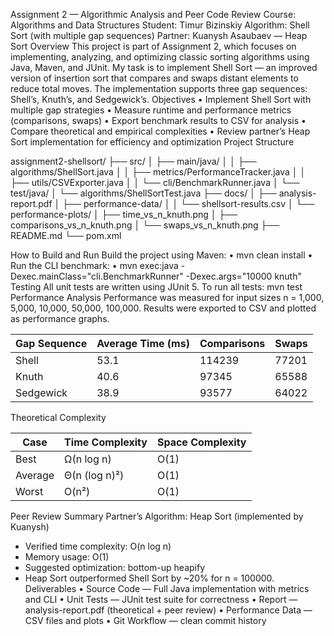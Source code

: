 Assignment 2 — Algorithmic Analysis and Peer Code Review
Course: Algorithms and Data Structures
Student: Timur Bizinskiy
Algorithm: Shell Sort (with multiple gap sequences)
Partner: Kuanysh Asaubaev — Heap Sort
Overview
This project is part of Assignment 2, which focuses on implementing, analyzing, and optimizing classic sorting algorithms using Java, Maven, and JUnit. My task is to implement Shell Sort — an improved version of insertion sort that compares and swaps distant elements to reduce total moves. The implementation supports three gap sequences: Shell’s, Knuth’s, and Sedgewick’s.
Objectives
• Implement Shell Sort with multiple gap strategies
• Measure runtime and performance metrics (comparisons, swaps)
• Export benchmark results to CSV for analysis
• Compare theoretical and empirical complexities
• Review partner’s Heap Sort implementation for efficiency and optimization
Project Structure

assignment2-shellsort/
├── src/
│   ├── main/java/
│   │   ├── algorithms/ShellSort.java
│   │   ├── metrics/PerformanceTracker.java
│   │   ├── utils/CSVExporter.java
│   │   └── cli/BenchmarkRunner.java
│   └── test/java/
│       └── algorithms/ShellSortTest.java
├── docs/
│   ├── analysis-report.pdf
│   ├── performance-data/
│   │   └── shellsort-results.csv
│   └── performance-plots/
│       ├── time_vs_n_knuth.png
│       ├── comparisons_vs_n_knuth.png
│       └── swaps_vs_n_knuth.png
├── README.md
└── pom.xml

How to Build and Run
Build the project using Maven:
•	mvn clean install
•	Run the CLI benchmark:
•	mvn exec:java -Dexec.mainClass="cli.BenchmarkRunner" -Dexec.args="10000 knuth"
Testing
All unit tests are written using JUnit 5.
To run all tests: mvn test
Performance Analysis
Performance was measured for input sizes n = 1,000, 5,000, 10,000, 50,000, 100,000. Results were exported to CSV and plotted as performance graphs.

| Gap Sequence | Average Time (ms) | Comparisons | Swaps |
|---------------|------------------|-------------|-------|
| Shell         | 53.1             | 114239      | 77201 |
| Knuth         | 40.6             | 97345       | 65588 |
| Sedgewick     | 38.9             | 93577       | 64022 |

Theoretical Complexity

| Case | Time Complexity | Space Complexity |
|------|-----------------|------------------|
| Best | Ω(n log n)      | O(1) |
| Average | Θ(n (log n)²) | O(1) |
| Worst | O(n²)           | O(1) |

Peer Review Summary
Partner’s Algorithm: Heap Sort (implemented by Kuanysh)

- Verified time complexity: O(n log n)
- Memory usage: O(1)
- Suggested optimization: bottom-up heapify
- Heap Sort outperformed Shell Sort by ~20% for n = 100000.
Deliverables
• Source Code — Full Java implementation with metrics and CLI
• Unit Tests — JUnit test suite for correctness
• Report — analysis-report.pdf (theoretical + peer review)
• Performance Data — CSV files and plots
• Git Workflow — clean commit history




